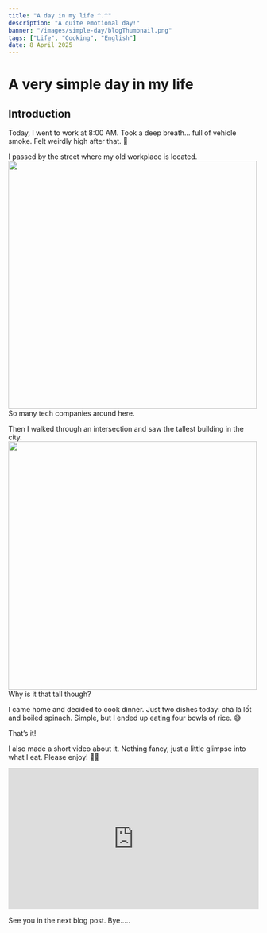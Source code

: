 ```yaml
---
title: "A day in my life ^.^"
description: "A quite emotional day!"
banner: "/images/simple-day/blogThumbnail.png"
tags: ["Life", "Cooking", "English"]
date: 8 April 2025
---
```


# A very simple day in my life

## Introduction

Today, I went to work at 8:00 AM.
Took a deep breath… full of vehicle smoke.
Felt weirdly high after that. 🤣

I passed by the street where my old workplace is located.
<img src="/images/simple-day/IMG_6250.jpg" width="500">
So many tech companies around here.

Then I walked through an intersection and saw the tallest building in the city.
<img src="/images/simple-day/IMG_6251.jpg" width="500">
Why is it that tall though?

I came home and decided to cook dinner.
Just two dishes today: chả lá lốt and boiled spinach.
Simple, but I ended up eating four bowls of rice. 😅

That’s it!

I also made a short video about it. Nothing fancy, just a little glimpse into what I eat.
Please enjoy! 🎥🍴

<div style="position: relative; padding-bottom: 56.25%; height: 0; overflow: hidden;">
    <iframe src="https://www.youtube.com/embed/qkXBoj1BZoM" frameborder="0" allowfullscreen style="position: absolute; top: 0; left: 0; width: 100%; height: 100%;"></iframe>
</div>


See you in the next blog post.
Bye.....
